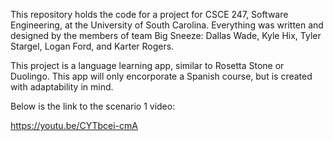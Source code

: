 This repository holds the code for a project for CSCE 247, Software Engineering, at the University of South Carolina. Everything was written and designed by the members of team Big Sneeze: Dallas Wade, Kyle Hix, Tyler Stargel, Logan Ford, and Karter Rogers.

This project is a language learning app, similar to Rosetta Stone or Duolingo. This app will only encorporate a Spanish course, but is created with adaptability in mind.

Below is the link to the scenario 1 video:

https://youtu.be/CYTbcei-cmA
